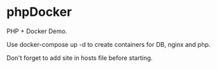 # phpDocker
PHP + Docker Demo. 

Use docker-compose up -d to create containers for DB, nginx and php.

Don't forget to add site in hosts file before starting.
